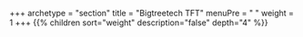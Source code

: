 +++
archetype = "section"
title = "Bigtreetech TFT"
menuPre = "<i class='fas fa-microchip'></i> "
weight = 1
+++
{{% children sort="weight" description="false" depth="4" %}}
